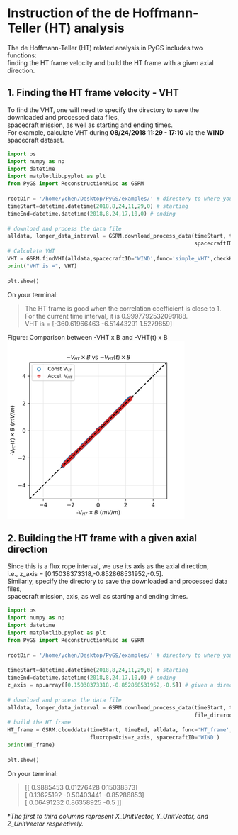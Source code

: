 # Instruction of the de Hoffmann-Teller (HT) analysis
The de Hoffmann-Teller (HT) related analysis in PyGS includes two functions:     
finding the HT frame velocity and build the HT frame with a given axial direction.     


## 1. Finding the HT frame velocity - VHT
To find the VHT, one will need to specify the directory to save the downloaded and processed data files,    
spacecraft mission, as well as starting and ending times.    
For example, calculate VHT during **08/24/2018 11:29 - 17:10** via the **WIND** spacecraft dataset.    

```python
import os
import numpy as np
import datetime
import matplotlib.pyplot as plt
from PyGS import ReconstructionMisc as GSRM
     
rootDir = '/home/ychen/Desktop/PyGS/examples/' # directory to where you examples folder
timeStart=datetime.datetime(2018,8,24,11,29,0) # starting
timeEnd=datetime.datetime(2018,8,24,17,10,0) # ending
    
# download and process the data file
alldata, longer_data_interval = GSRM.download_process_data(timeStart, timeEnd, file_dir=rootDir,
                                                           spacecraftID='WIND', func='simple_VHT') 
# Calculate VHT
VHT = GSRM.findVHT(alldata,spacecraftID='WIND',func='simple_VHT',checkHT=True)
print("VHT is =", VHT)

plt.show()
```
On your terminal: 
> The HT frame is good when the correlation coefficient is close to 1.    
> For the current time interval, it is 0.9997792532099188.     
> VHT is = [-360.61966463   -6.51443291    1.5279859]

Figure: Comparison between -VHT x B and -VHT(t) x B    
<img width="400" src="https://github.com/PyGSDR/PyGS/blob/main/example_figures/second_round_checkHT.png">


## 2. Building the HT frame with a given axial direction
Since this is a flux rope interval, we use its axis as the axial direction,    
i.e., z_axis = [0.15038373318,-0.852868531952,-0.5].    
Similarly, specify the directory to save the downloaded and processed data files,     
spacecraft mission, axis, as well as starting and ending times.    
```python
import os
import numpy as np
import datetime
import matplotlib.pyplot as plt
from PyGS import ReconstructionMisc as GSRM

rootDir = '/home/ychen/Desktop/PyGS/examples/' # directory to where you examples folder

timeStart=datetime.datetime(2018,8,24,11,29,0) # starting   
timeEnd=datetime.datetime(2018,8,24,17,10,0) # ending    
z_axis = np.array([0.15038373318,-0.852868531952,-0.5]) # given a direction    

# download and process the data file
alldata, longer_data_interval = GSRM.download_process_data(timeStart, timeEnd,
                                                           file_dir=rootDir, spacecraftID='WIND')
# build the HT frame
HT_frame = GSRM.clouddata(timeStart, timeEnd, alldata, func='HT_frame', 
                          fluxropeAxis=z_axis, spacecraftID='WIND')
print(HT_frame)

plt.show()
```
On your terminal:   
> [[ 0.9885453   0.01276428  0.15038373]    
 [ 0.13625192 -0.50403441 -0.85286853]    
 [ 0.06491232  0.86358925 -0.5       ]]    

**The first to third columns represent X_UnitVector, Y_UnitVector, and Z_UnitVector respectively.*
